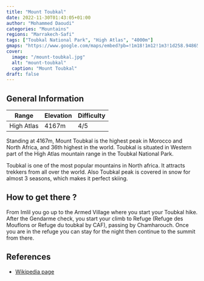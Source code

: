 ```yaml
---
title: "Mount Toubkal"
date: 2022-11-30T01:43:05+01:00
author: "Mohammed Daoudi"
categories: "Mountains"
regions: "Marrakech-Safi"
tags: ["Toubkal National Park", "High Atlas", "4000m"]
gmaps: "https://www.google.com/maps/embed?pb=!1m18!1m12!1m3!1d258.9486510307875!2d-7.9148173604971594!3d31.059989004117732!2m3!1f0!2f0!3f0!3m2!1i1024!2i768!4f13.1!3m3!1m2!1s0xdb00d03a1b39723%3A0xa26b42dfdc387a63!2sMont%20Toubkal%204167m!5e1!3m2!1sen!2sma!4v1669769168555!5m2!1sen!2sma"
cover:
  image: "/mount-toubkal.jpg"
  alt: "mount-toubkal"
  caption: "Mount Toubkal"
draft: false
---
```


## General Information

| Range | Elevation | Difficulty |
| --- | --- | --- |
| High Atlas | 4167m | 4/5 |

Standing at 4167m, Mount Toubkal is the highest peak in Morocco and North Africa, and 36th highest in the world. Toubkal is situated in Western part of the High Atlas mountain range in the Toubkal National Park.

Toubkal is one of the most popular mountains in North africa. It attracts trekkers from all over the world. Also Toubkal peak is covered in snow for almost 3 seasons, which makes it perfect skiing.

## How to get there ?
From Imlil you go up to the Armed Village where you start your Toubkal hike. After the Gendarme check, you start your climb to Refuge (Refuge des Mouflons or Refuge du toubkal by CAF), passing by Chamharouch. Once you are in the refuge you can stay for the night then continue to the summit from there.

## References
- [Wikipedia page](https://en.wikipedia.org/wiki/Toubkal)
